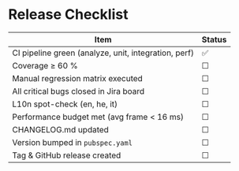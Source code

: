# Release Checklist

| Item | Status |
|------|--------|
| CI pipeline green (analyze, unit, integration, perf) | ✅ |
| Coverage ≥ 60 % | ☐ |
| Manual regression matrix executed | ☐ |
| All critical bugs closed in Jira board | ☐ |
| L10n spot-check (en, he, it) | ☐ |
| Performance budget met (avg frame < 16 ms) | ☐ |
| CHANGELOG.md updated | ☐ |
| Version bumped in `pubspec.yaml` | ☐ |
| Tag & GitHub release created | ☐ | 